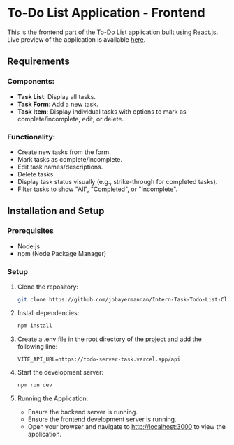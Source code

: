 # To-Do List Application - Frontend

This is the frontend part of the To-Do List application built using React.js. Live preview of the application is available [here](https://todo-client-task.vercel.app/).

## Requirements

### Components:
- **Task List**: Display all tasks.
- **Task Form**: Add a new task.
- **Task Item**: Display individual tasks with options to mark as complete/incomplete, edit, or delete.

### Functionality:
- Create new tasks from the form.
- Mark tasks as complete/incomplete.
- Edit task names/descriptions.
- Delete tasks.
- Display task status visually (e.g., strike-through for completed tasks).
- Filter tasks to show "All", "Completed", or "Incomplete".

## Installation and Setup

### Prerequisites
- Node.js
- npm (Node Package Manager)

### Setup
1. Clone the repository:
	```sh
	git clone https://github.com/jobayermannan/Intern-Task-Todo-List-Client.git
	```

2. Install dependencies:
	```sh
	npm install
	```

3. Create a .env file in the root directory of the project and add the following line:
	```
	VITE_API_URL=https://todo-server-task.vercel.app/api
	```

4. Start the development server:
	```sh
	npm run dev
	```

5. Running the Application:

	- Ensure the backend server is running.
	- Ensure the frontend development server is running.
	- Open your browser and navigate to [http://localhost:3000](http://localhost:3000) to view the application.
